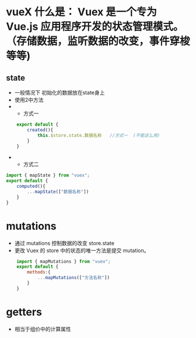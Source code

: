 # vueX 什么是： Vuex 是一个专为 Vue.js 应用程序开发的状态管理模式。（存储数据，监听数据的改变，事件穿梭等等)


## state  
- 一般情况下  初始化的数据放在state身上  
- 使用2中方法
- - 方式一
```javascript
    export default {
        created(){
            this.$store.state.数据名称   //方式一  (不能这么用)
        }
    }

```
- - 方式二
```javascript
import { mapState } from "vuex";
export default {
    computed(){
        ...mapState(["数据名称"])
    }
}
```

# mutations
- 通过 mutations 控制数据的改变  store.state
- 更改 Vuex 的 store 中的状态的唯一方法是提交 mutation。
```javascript
    import { mapMutations } from "vuex";
    export default {
        methods:{
            ...mapMutations(["方法名称"])
        }
    }
```

# getters
- 相当于组价中的计算属性